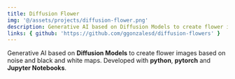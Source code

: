 ```yaml
---
title: Diffusion Flower
img: '@/assets/projects/diffusion-flower.png'
description: Generative AI based on Diffusion Models to create flower images based on noise and black and white maps. Developed with python, pytorch and Jupyter Notebooks.
links: { github: 'https://github.com/ggonzalesd/diffusion-flowers' }
---
```


Generative AI based on **Diffusion Models** to create flower images based on noise and black and white maps. Developed with **python**, **pytorch** and **Jupyter Notebooks**.
